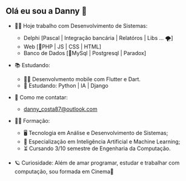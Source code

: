 ## Olá eu sou a Danny  👋

- 👩‍💻 Hoje trabalho com Desenvolvimento de Sistemas:
  - Delphi [Pascal | Integração bancária | Relatóros | Libs ... 🌪️]
  - Web [🐘PHP | JS | CSS | HTML]
  - Banco de Dados [🐋MySql | Postgresql | Paradox]
  
- 📚 Estudando:
  - 🔷📱 Desenvolvmento mobile com Flutter e Dart.
  - 🐍 Estudando: Python | IA | Django
  
- 📧 Como me contatar:
  - danny_costa87@outlook.com
  
- 🧑‍🎓 Formação:
  - 🖥️ Tecnologia em Análise e Desenvolvimento de Sistemas;
  - 🤖 Especialização em Inteligência Artificial e Machine Learning;
  - ⏳ Cursando 3/10 semestre de Engenharia da Computação.
    
- 🪐 Curiosidade: Além de amar programar, estudar e trabalhar com computação, sou formada em Cinema🎥

